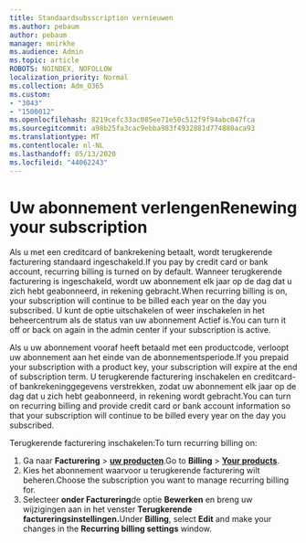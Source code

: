 ```yaml
---
title: Standaardsubsscription vernieuwen
ms.author: pebaum
author: pebaum
manager: mnirkhe
ms.audience: Admin
ms.topic: article
ROBOTS: NOINDEX, NOFOLLOW
localization_priority: Normal
ms.collection: Adm_O365
ms.custom:
- "3043"
- "1500012"
ms.openlocfilehash: 8219cefc33ac085ee71e50c512f9f94abc047fca
ms.sourcegitcommit: a98b25fa3cac9ebba983f4932881d774880aca93
ms.translationtype: MT
ms.contentlocale: nl-NL
ms.lasthandoff: 05/13/2020
ms.locfileid: "44062243"
---
```

# <a name="renewing-your-subscription"></a><span data-ttu-id="39536-102">Uw abonnement verlengen</span><span class="sxs-lookup"><span data-stu-id="39536-102">Renewing your subscription</span></span>

<span data-ttu-id="39536-103">Als u met een creditcard of bankrekening betaalt, wordt terugkerende facturering standaard ingeschakeld.</span><span class="sxs-lookup"><span data-stu-id="39536-103">If you pay by credit card or bank account, recurring billing is turned on by default.</span></span> <span data-ttu-id="39536-104">Wanneer terugkerende facturering is ingeschakeld, wordt uw abonnement elk jaar op de dag dat u zich hebt geabonneerd, in rekening gebracht.</span><span class="sxs-lookup"><span data-stu-id="39536-104">When recurring billing is on, your subscription will continue to be billed each year on the day you subscribed.</span></span> <span data-ttu-id="39536-105">U kunt de optie uitschakelen of weer inschakelen in het beheercentrum als de status van uw abonnement Actief is.</span><span class="sxs-lookup"><span data-stu-id="39536-105">You can turn it off or back on again in the admin center if your subscription is active.</span></span>

<span data-ttu-id="39536-106">Als u uw abonnement vooraf heeft betaald met een productcode, verloopt uw abonnement aan het einde van de abonnementsperiode.</span><span class="sxs-lookup"><span data-stu-id="39536-106">If you prepaid your subscription with a product key, your subscription will expire at the end of subscription term.</span></span> <span data-ttu-id="39536-107">U terugkerende facturering inschakelen en creditcard- of bankrekeninggegevens verstrekken, zodat uw abonnement elk jaar op de dag dat u zich hebt geabonneerd, in rekening wordt gebracht.</span><span class="sxs-lookup"><span data-stu-id="39536-107">You can turn on recurring billing and provide credit card or bank account information so that your subscription will continue to be billed every year on the day you subscribed.</span></span>

<span data-ttu-id="39536-108">Terugkerende facturering inschakelen:</span><span class="sxs-lookup"><span data-stu-id="39536-108">To turn recurring billing on:</span></span> 

1. <span data-ttu-id="39536-109">Ga naar **Facturering**  >  **[uw producten](https://go.microsoft.com/fwlink/p/?linkid=842054)**.</span><span class="sxs-lookup"><span data-stu-id="39536-109">Go to **Billing** > **[Your products](https://go.microsoft.com/fwlink/p/?linkid=842054)**.</span></span>
2. <span data-ttu-id="39536-110">Kies het abonnement waarvoor u terugkerende facturering wilt beheren.</span><span class="sxs-lookup"><span data-stu-id="39536-110">Choose the subscription you want to manage recurring billing for.</span></span>
3. <span data-ttu-id="39536-111">Selecteer **onder Facturering**de optie **Bewerken** en breng uw wijzigingen aan in het venster **Terugkerende factureringsinstellingen.**</span><span class="sxs-lookup"><span data-stu-id="39536-111">Under **Billing**, select **Edit** and make your changes in the **Recurring billing settings** window.</span></span> 